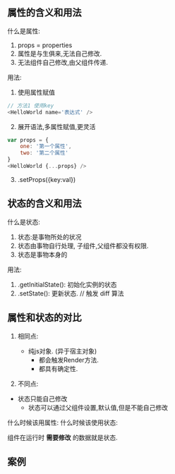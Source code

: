 ## 属性的含义和用法

什么是属性:
1. props = properties
2. 属性是与生俱来,无法自己修改.  
3. 无法组件自己修改,由父组件传递.  

用法:  
1. 使用属性赋值
```js
// 方法1 使用key
<HelloWorld name='表达式' />
```
2. 展开语法,多属性赋值,更灵活

```js
var props = {
	one: '第一个属性',
	two: '第二个属性'
}
<HelloWorld {...props} />
```

3. .setProps({key:val})




## 状态的含义和用法
什么是状态:

1. 状态:是事物所处的状况
2. 状态由事物自行处理, 子组件,父组件都没有权限.
3. 状态是事物本身的

用法:  
1. .getInitialState(): 初始化实例的状态
2. .setState(): 更新状态.  // 触发 diff 算法


## 属性和状态的对比

1. 相同点:
   - 纯js对象. (异于宿主对象)
	 - 都会触发Render方法.
	 - 都具有确定性.

2. 不同点:
  - 状态只能自己修改
	- 状态可以通过父组件设置,默认值,但是不能自己修改

什么时候该用属性:
什么时候该使用状态:

组件在运行时 __需要修改__ 的数据就是状态.

## 案例
